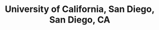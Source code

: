 ---
title: "University of California, San Diego, San Diego, CA"
project_id: 
conference_id: ""
presenters:
   - peter_bandettini
summary: "University of California, San Diego, San Diego, CA"
file: /assets/presentations/
filename: 
layout: presentation
---